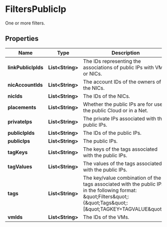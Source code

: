

# FiltersPublicIp

One or more filters.

## Properties

| Name | Type | Description | Notes |
|------------ | ------------- | ------------- | -------------|
|**linkPublicIpIds** | **List&lt;String&gt;** | The IDs representing the associations of public IPs with VMs or NICs. |  [optional] |
|**nicAccountIds** | **List&lt;String&gt;** | The account IDs of the owners of the NICs. |  [optional] |
|**nicIds** | **List&lt;String&gt;** | The IDs of the NICs. |  [optional] |
|**placements** | **List&lt;String&gt;** | Whether the public IPs are for use in the public Cloud or in a Net. |  [optional] |
|**privateIps** | **List&lt;String&gt;** | The private IPs associated with the public IPs. |  [optional] |
|**publicIpIds** | **List&lt;String&gt;** | The IDs of the public IPs. |  [optional] |
|**publicIps** | **List&lt;String&gt;** | The public IPs. |  [optional] |
|**tagKeys** | **List&lt;String&gt;** | The keys of the tags associated with the public IPs. |  [optional] |
|**tagValues** | **List&lt;String&gt;** | The values of the tags associated with the public IPs. |  [optional] |
|**tags** | **List&lt;String&gt;** | The key/value combination of the tags associated with the public IPs, in the following format: &amp;quot;Filters&amp;quot;:{&amp;quot;Tags&amp;quot;:[&amp;quot;TAGKEY&#x3D;TAGVALUE&amp;quot;]}. |  [optional] |
|**vmIds** | **List&lt;String&gt;** | The IDs of the VMs. |  [optional] |



